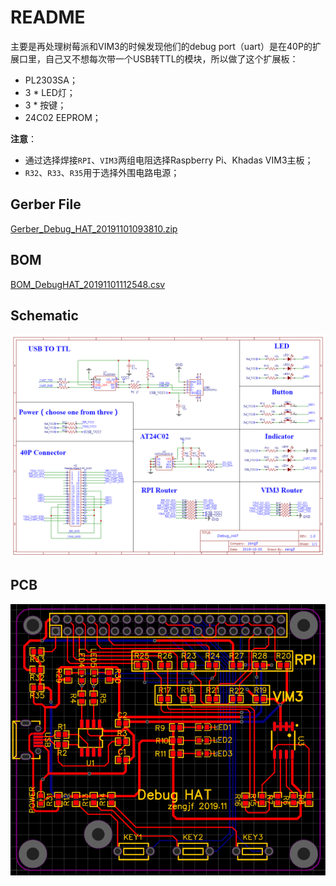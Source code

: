 # README

主要是再处理树莓派和VIM3的时候发现他们的debug port（uart）是在40P的扩展口里，自己又不想每次带一个USB转TTL的模块，所以做了这个扩展板：
* PL2303SA；
* 3 * LED灯；
* 3 * 按键；
* 24C02 EEPROM；

**注意**： 
* 通过选择焊接`RPI`、`VIM3`两组电阻选择Raspberry Pi、Khadas VIM3主板；
* `R32`、`R33`、`R35`用于选择外围电路电源；


## Gerber File

[Gerber_Debug_HAT_20191101093810.zip](Gerber_Debug_HAT_20191101093810.zip)


## BOM

[BOM_DebugHAT_20191101112548.csv](BOM_DebugHAT_20191101112548.csv)


## Schematic

![Schematic_DebugHAT_Debug_HAT.png](Schematic_DebugHAT_Debug_HAT.png)


## PCB

![PCB_Debug_HAT.png](PCB_Debug_HAT.png)  